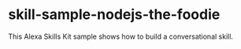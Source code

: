 # skill-sample-nodejs-the-foodie
This Alexa Skills Kit sample shows how to build a conversational skill. 
